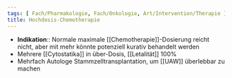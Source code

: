 ```yaml
---
tags: [ Fach/Pharmakologie, Fach/Onkologie, Art/Intervention/Therapie ]
title: Hochdosis-Chemotherapie
---
```

- **Indikation**:: Normale maximale [[Chemotherapie]]-Dosierung reicht nicht, aber mit mehr könnte potenziell kurativ behandelt werden
- Mehrere [[Cytostatika]] in über-Dosis, [[Letalität]] 100%
- Mehrfach Autologe Stammzelltransplantation, um [[UAW]] überlebbar zu machen